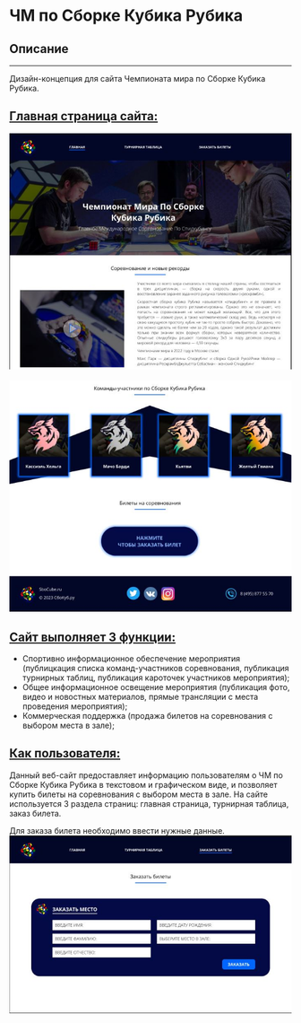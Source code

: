# ЧМ по Сборке Кубика Рубика
## Описание
---
Дизайн-концепция для сайта Чемпионата мира по Сборке Кубика Рубика.
## <u>Главная страница сайта:</u>
<img src="https://github.com/TimofeevMaksimTN/SboCube/blob/main/SboCube/ГлавнаяСтраница.JPG?raw=true"></img>
<img src=""></img>
<img src="ГлавнаяСтраница2.jpg"></img>
## <u>Сайт выполняет 3 функции:</u>
* Спортивно информационное обеспечение мероприятия (публицкация списка команд-участников соревнования, публикация турнирных таблиц, публикация кароточек участников мероприятия);
* Общее информационное освещение мероприятия (публикация фото, видео и новостных материалов, прямые трансляции с места проведения мероприятия);
* Коммерческая поддержка (продажа билетов на соревнования с выбором места в зале);
## <u>Как пользователя:</u>
Данный веб-сайт предоставляет информацию пользователям о ЧМ по Сборке Кубика Рубика в текстовом и графическом виде, и позволяет купить билеты на соревнования с выбором места в зале. На сайте используется 3 раздела страниц: главная страница, турнирная таблица, заказ билета.

Для заказа билета необходимо ввести нужные данные.
<img src="ЗаказБилета.jpg"></img>
